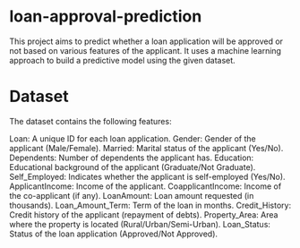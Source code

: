 # loan-approval-prediction

This project aims to predict whether a loan application will be approved or not based on various features of the applicant. It uses a machine learning approach to build a predictive model using the given dataset.

# Dataset

The dataset contains the following features:

Loan: A unique ID for each loan application.
Gender: Gender of the applicant (Male/Female).
Married: Marital status of the applicant (Yes/No).
Dependents: Number of dependents the applicant has.
Education: Educational background of the applicant (Graduate/Not Graduate).
Self_Employed: Indicates whether the applicant is self-employed (Yes/No).
ApplicantIncome: Income of the applicant.
CoapplicantIncome: Income of the co-applicant (if any).
LoanAmount: Loan amount requested (in thousands).
Loan_Amount_Term: Term of the loan in months.
Credit_History: Credit history of the applicant (repayment of debts).
Property_Area: Area where the property is located (Rural/Urban/Semi-Urban).
Loan_Status: Status of the loan application (Approved/Not Approved).
